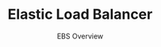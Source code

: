 ---
layout: post
title: Elastic Load Balancer
subtitle: EBS Overview
categories: Site
tags: [Application, Network, Classic]

---